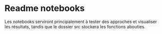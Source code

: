 # Readme notebooks
Les notebooks serviront principalement à tester des approches et visualiser les résultats, tandis que le dossier src stockera les fonctions abouties.